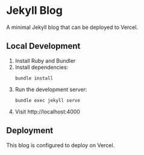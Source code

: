 # Jekyll Blog

A minimal Jekyll blog that can be deployed to Vercel.

## Local Development

1. Install Ruby and Bundler
2. Install dependencies:
   ```
   bundle install
   ```
3. Run the development server:
   ```
   bundle exec jekyll serve
   ```
4. Visit http://localhost:4000

## Deployment

This blog is configured to deploy on Vercel.